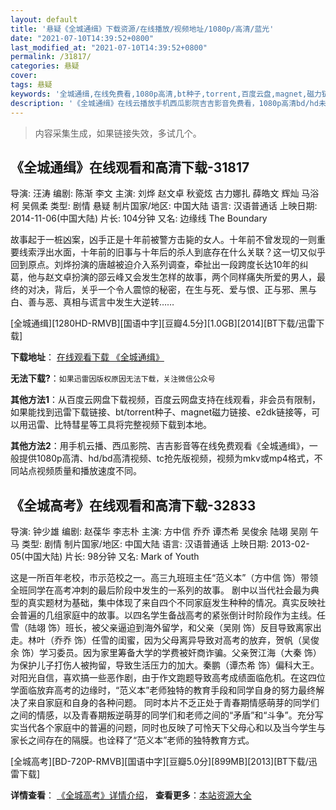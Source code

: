 ```yaml
---
layout: default
title: '悬疑《全城通缉》下载资源/在线播放/视频地址/1080p/高清/蓝光'
date: "2021-07-10T14:39:52+0800"
last_modified_at: "2021-07-10T14:39:52+0800"
permalink: /31817/
categories: 悬疑
cover:
tags: 悬疑
keywords: '全城通缉,在线免费看,1080p高清,bt种子,torrent,百度云盘,magnet,磁力链,迅雷下载资源'
description: '《全城通缉》在线云播放手机西瓜影院吉吉影音免费看，1080p高清bd/hd未删减完整版和tc抢先枪版，mkv/mp4格式，附带bt/torrent种子、magnet/磁力链、百度云盘、网盘资源迅雷下载链接'
---
```


>内容采集生成，如果链接失效，多试几个。


## 《全城通缉》在线观看和高清下载-31817

导演: 汪涛 编剧: 陈渐 李文 主演: 刘烨 赵文卓 秋瓷炫 古力娜扎 薛皓文 辉灿 马浴柯 吴佩柔 类型: 剧情 悬疑 制片国家/地区: 中国大陆 语言: 汉语普通话 上映日期: 2014-11-06(中国大陆) 片长: 104分钟 又名: 边缘线 The Boundary

故事起于一桩凶案，凶手正是十年前被警方击毙的女人。十年前不曾发现的一则重要线索浮出水面，十年前的旧事与十年后的杀人到底存在什么关联？这一切又似乎回到原点。刘烨扮演的唐越被迫介入系列调查，牵扯出一段跨度长达10年的纠葛，他与赵文卓扮演的邵云峰又会发生怎样的故事，两个同样痛失所爱的男人，最终的对决，背后，关乎一个令人震惊的秘密，在生与死、爱与恨、正与邪、黑与白、善与恶、真相与谎言中发生大逆转……


[全城通缉][1280HD-RMVB][国语中字][豆瓣4.5分][1.0GB][2014][BT下载/迅雷下载]

**下载地址**： [在线观看下载 《全城通缉》](https://www.btdx8.com/torrent/the_boundary_2014.html) 


**无法下载?**：`如果迅雷因版权原因无法下载，关注微信公众号 `

**其他方法1**：从百度云网盘下载视频，百度云网盘支持在线观看，非会员有限制，如果能找到迅雷下载链接、bt/torrent种子、magnet磁力链接、e2dk链接等，可以用迅雷、比特彗星等工具将完整视频下载到本地。

**其他方法2**：用手机云播、西瓜影院、吉吉影音等在线免费观看《全城通缉》，一般提供1080p高清、hd/bd高清视频、tc抢先版视频，视频为mkv或mp4格式，不同站点视频质量和播放速度不同。


## 《全城高考》在线观看和高清下载-32833

导演: 钟少雄 编剧: 赵葆华 李志朴 主演: 方中信 乔乔 谭杰希 吴俊余 陆翊 吴刚 午马 类型: 剧情 制片国家/地区: 中国大陆 语言: 汉语普通话 上映日期: 2013-02-05(中国大陆) 片长: 98分钟 又名: Mark of Youth

这是一所百年老校，市示范校之一。高三九班班主任“范义本”（方中信 饰）带领全班同学在高考冲刺的最后阶段中发生的一系列的故事。 剧中以当代社会最为典型的真实题材为基础，集中体现了来自四个不同家庭发生种种的情况。真实反映社会普遍的几组家庭中的故事。以四名学生备战高考的紧张倒计时阶段作为主线。任雪（陆翊 饰）班长，被父亲逼迫到海外留学，和父亲（吴刚 饰）反目导致离家出走。林叶（乔乔 饰）任雪的闺蜜，因为父母离异导致对高考的放弃，贺帆（吴俊余 饰）学习委员。因为家里筹备大学的学费被奸商诈骗。父亲贺江海（大秦 饰）为保护儿子打伤人被拘留，导致生活压力的加大。秦鹏（谭杰希 饰）偏科大王。对阳光自信，喜欢搞一些恶作剧，由于作文跑题导致高考成绩面临危机。在这四位学面临放弃高考的边缘时，“范义本”老师独特的教育手段和同学自身的努力最终解决了来自家庭和自身的各种问题。 同时本片不乏正处于青春期情感萌芽的同学们之间的情感，以及青春期叛逆萌芽的同学们和老师之间的“矛盾”和“斗争”。充分写实当代各个家庭中的普遍的问题，同时也反映了可怜天下父母心和以及当今学生与家长之间存在的隔膜。也诠释了“范义本”老师的独特教育方式。


[全城高考][BD-720P-RMVB][国语中字][豆瓣5.0分][899MB][2013][BT下载/迅雷下载]

**详情查看**： [《全城高考》详情介绍](/movie/32833/)， **查看更多**：[本站资源大全](/movie/t/all/)

